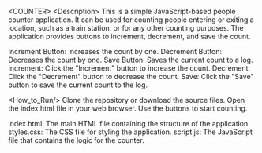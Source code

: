 <COUNTER\>
<Description\>
This is a simple JavaScript-based people counter application. It can be used for counting people entering or exiting a location, such as a train station, or for any other counting purposes. The application provides buttons to increment, decrement, and save the count.

<Features/>
Increment Button: Increases the count by one.
Decrement Button: Decreases the count by one.
Save Button: Saves the current count to a log.

<Usage/>
Increment: Click the "Increment" button to increase the count.
Decrement: Click the "Decrement" button to decrease the count.
Save: Click the "Save" button to save the current count to the log.

<How_to_Run/>
Clone the repository or download the source files.
Open the index.html file in your web browser.
Use the buttons to start counting.

<Files/>
index.html: The main HTML file containing the structure of the application.
styles.css: The CSS file for styling the application.
script.js: The JavaScript file that contains the logic for the counter.
